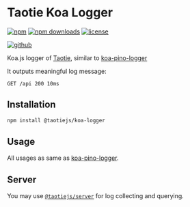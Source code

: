 # Taotie Koa Logger

[![npm][badge-version]][npm]
[![npm downloads][badge-downloads]][npm]
[![license][badge-license]][license]


[![github][badge-issues]][github]

Koa.js logger of [Taotie][taotie], similar to [koa-pino-logger][koa-pino-logger]

It outputs meaningful log message:

```
GET /api 200 10ms
```

## Installation

```sh
npm install @taotiejs/koa-logger
```

## Usage

All usages as same as [koa-pino-logger][koa-pino-logger].

## Server

You may use [`@taotiejs/server`][taotie] for log collecting and querying.

[taotie]: https://github.com/taotiejs/taotie-server
[koa-pino-logger]: https://github.com/pinojs/koa-pino-logger

[badge-version]: https://img.shields.io/npm/v/@taotiejs%2Fkoa-logger.svg
[badge-downloads]: https://img.shields.io/npm/dt/@taotiejs%2Fkoa-logger.svg
[npm]: https://www.npmjs.com/package/@taotiejs%2Fkoa-logger

[badge-size]: https://img.shields.io/bundlephobia/minzip/@taotiejs%2Fkoa-logger.svg
[bundlephobia]: https://bundlephobia.com/result?p=@taotiejs%2Fkoa-logger

[badge-license]: https://img.shields.io/npm/l/@taotiejs%2Fkoa-logger.svg
[license]: https://github.com/taotiejs/taotie-koa-logger/blob/master/LICENSE

[badge-issues]: https://img.shields.io/github/issues/taotiejs/taotie-koa-logger.svg
[github]: https://github.com/taotiejs/taotie-koa-logger

[badge-build]: https://img.shields.io/travis/com/taotiejs/taotie-koa-logger/master.svg
[travis]: https://travis-ci.com/taotiejs/taotie-koa-logger

[badge-coverage]: https://img.shields.io/coveralls/github/taotiejs/taotie-koa-logger/master.svg
[coveralls]: https://coveralls.io/github/taotiejs/taotie-koa-logger?branch=master
